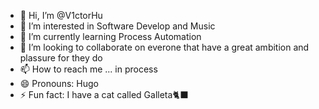 - 👋 Hi, I’m @V1ctorHu
- 👀 I’m interested in Software Develop and Music
- 🌱 I’m currently learning Process Automation
- 💞️ I’m looking to collaborate on everone that have a great ambition and plassure for they do
- 📫 How to reach me ... in process
- 😄 Pronouns: Hugo
- ⚡ Fun fact: I have a cat called Galleta🐈‍⬛

<!---
V1ctorHu/V1ctorHu is a ✨ special ✨ repository because its `README.md` (this file) appears on your GitHub profile.
You can click the Preview link to take a look at your changes.
--->
